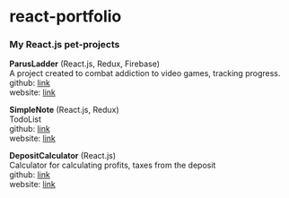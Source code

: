 # react-portfolio

### My React.js pet-projects

**ParusLadder** (React.js, Redux, Firebase)  
A project created to combat addiction to video games, tracking progress.  
github: [link](https://github.com/VadimYanuschik/parus-ladder)  
website: [link](https://parus-ladder.netlify.app/)  

**SimpleNote**  (React.js, Redux)  
TodoList  
github: [link](https://github.com/VadimYanuschik/simple-note)  
website: [link](https://simple-note-beryl.vercel.app/)  

**DepositCalculator**  (React.js)  
Calculator for calculating profits, taxes from the deposit  
github: [link](https://github.com/VadimYanuschik/deposit-calculator)  
website: [link](https://vadimyanuschik.github.io/deposit-calculator/)  
